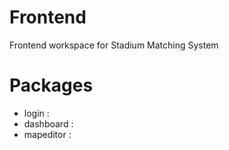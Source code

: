 # Frontend

Frontend workspace for Stadium Matching System

# Packages

* login : 
* dashboard : 
* mapeditor : 
